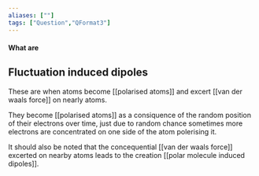 ```yaml
---
aliases: [""]
tags: ["Question","QFormat3"]
---
```


#### What are
## Fluctuation induced dipoles
These are when atoms become [[polarised atoms]] and excert [[van der waals force]] on nearly atoms. 

They become [[polarised atoms]] as a consiquence of the random position of their electrons over time, just due to random chance sometimes more electrons are concentrated on one side of the atom polerising it.

It should also be noted that the concequential [[van der waals force]] excerted on nearby atoms leads to the creation [[polar molecule induced dipoles]].